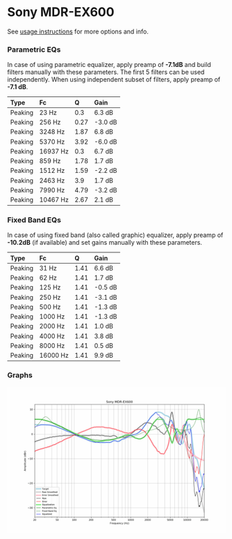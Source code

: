 # Sony MDR-EX600
See [usage instructions](https://github.com/jaakkopasanen/AutoEq#usage) for more options and info.

### Parametric EQs
In case of using parametric equalizer, apply preamp of **-7.1dB** and build filters manually
with these parameters. The first 5 filters can be used independently.
When using independent subset of filters, apply preamp of **-7.1 dB**.

| Type    | Fc       |    Q | Gain    |
|:--------|:---------|:-----|:--------|
| Peaking | 23 Hz    | 0.3  | 6.3 dB  |
| Peaking | 256 Hz   | 0.27 | -3.0 dB |
| Peaking | 3248 Hz  | 1.87 | 6.8 dB  |
| Peaking | 5370 Hz  | 3.92 | -6.0 dB |
| Peaking | 16937 Hz | 0.3  | 6.7 dB  |
| Peaking | 859 Hz   | 1.78 | 1.7 dB  |
| Peaking | 1512 Hz  | 1.59 | -2.2 dB |
| Peaking | 2463 Hz  | 3.9  | 1.7 dB  |
| Peaking | 7990 Hz  | 4.79 | -3.2 dB |
| Peaking | 10467 Hz | 2.67 | 2.1 dB  |

### Fixed Band EQs
In case of using fixed band (also called graphic) equalizer, apply preamp of **-10.2dB**
(if available) and set gains manually with these parameters.

| Type    | Fc       |    Q | Gain    |
|:--------|:---------|:-----|:--------|
| Peaking | 31 Hz    | 1.41 | 6.6 dB  |
| Peaking | 62 Hz    | 1.41 | 1.7 dB  |
| Peaking | 125 Hz   | 1.41 | -0.5 dB |
| Peaking | 250 Hz   | 1.41 | -3.1 dB |
| Peaking | 500 Hz   | 1.41 | -1.3 dB |
| Peaking | 1000 Hz  | 1.41 | -1.3 dB |
| Peaking | 2000 Hz  | 1.41 | 1.0 dB  |
| Peaking | 4000 Hz  | 1.41 | 3.8 dB  |
| Peaking | 8000 Hz  | 1.41 | 0.5 dB  |
| Peaking | 16000 Hz | 1.41 | 9.9 dB  |

### Graphs
![](./Sony%20MDR-EX600.png)